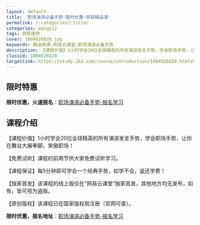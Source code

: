```yaml
---
layout: default
title: '职场演讲必备手势-限时优惠-网易精品课'
permalink: /:categories/:title/
categories: wangyi2
tags: 网易提供
cover: 1004926020.jpg
keywords: 精选网课,网易云课堂,职场演讲必备手势
description: 【课程价值】1小时学会20位全球精英的所有演讲发言手势，学会职场手势，让你在舞台大展拳脚，笑傲职场！【免费试听】课程的前
classid: 1004926020
targetlink: https://study.163.com/course/introduction/1004926020.htm?share=1&shareId=1025206652&utm_campaign=share&utm_medium=iphoneShare&utm_source=&utm_u=1025206652
---
```


## 限时特惠

**限时优惠，火速报名**：[职场演讲必备手势-报名学习](https://study.163.com/course/introduction/1004926020.htm?share=1&shareId=1025206652&utm_campaign=share&utm_medium=iphoneShare&utm_source=&utm_u=1025206652)

## 课程介绍

【课程价值】1小时学会20位全球精英的所有演讲发言手势，学会职场手势，让你在舞台大展拳脚，笑傲职场！



【免费试听】课程的前两节供大家免费试听学习。



【课程保证】每5分钟即可学会一个经典手势，如学不会，返还学费！



【独家首发】该课程的线上版仅在“网易云课堂”独家首发，其他地方均无发布，如有，皆可视为盗版。



【原创版权】该课程已在国家版权局注册（官网可查）。

**限时优惠，报名地址**：[职场演讲必备手势-报名学习](https://study.163.com/course/introduction/1004926020.htm?share=1&shareId=1025206652&utm_campaign=share&utm_medium=iphoneShare&utm_source=&utm_u=1025206652)

